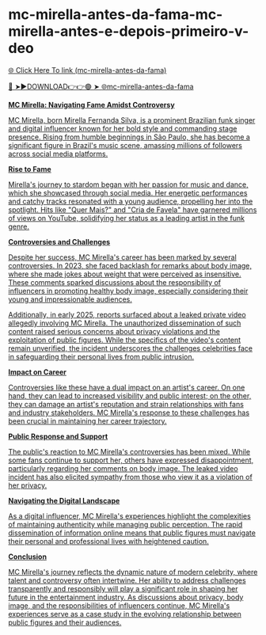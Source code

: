 # mc-mirella-antes-da-fama-mc-mirella-antes-e-depois-primeiro-v-deo

<a href="https://nexrum.cfd/DFCDS"> 🌐 Click Here To link (mc-mirella-antes-da-fama)

🔴 ➤►DOWNLOAD👉👉🟢 ➤  <a href="https://nexrum.cfd/DFCDS"> 🌐mc-mirella-antes-da-fama

**MC Mirella: Navigating Fame Amidst Controversy**

MC Mirella, born Mirella Fernanda Silva, is a prominent Brazilian funk singer and digital influencer known for her bold style and commanding stage presence. Rising from humble beginnings in São Paulo, she has become a significant figure in Brazil's music scene, amassing millions of followers across social media platforms.

**Rise to Fame**

Mirella's journey to stardom began with her passion for music and dance, which she showcased through social media. Her energetic performances and catchy tracks resonated with a young audience, propelling her into the spotlight. Hits like "Quer Mais?" and "Cria de Favela" have garnered millions of views on YouTube, solidifying her status as a leading artist in the funk genre.

**Controversies and Challenges**

Despite her success, MC Mirella's career has been marked by several controversies. In 2023, she faced backlash for remarks about body image, where she made jokes about weight that were perceived as insensitive. These comments sparked discussions about the responsibility of influencers in promoting healthy body image, especially considering their young and impressionable audiences. 

Additionally, in early 2025, reports surfaced about a leaked private video allegedly involving MC Mirella. The unauthorized dissemination of such content raised serious concerns about privacy violations and the exploitation of public figures. While the specifics of the video's content remain unverified, the incident underscores the challenges celebrities face in safeguarding their personal lives from public intrusion.

**Impact on Career**

Controversies like these have a dual impact on an artist's career. On one hand, they can lead to increased visibility and public interest; on the other, they can damage an artist's reputation and strain relationships with fans and industry stakeholders. MC Mirella's response to these challenges has been crucial in maintaining her career trajectory.

**Public Response and Support**

The public's reaction to MC Mirella's controversies has been mixed. While some fans continue to support her, others have expressed disappointment, particularly regarding her comments on body image. The leaked video incident has also elicited sympathy from those who view it as a violation of her privacy.

**Navigating the Digital Landscape**

As a digital influencer, MC Mirella's experiences highlight the complexities of maintaining authenticity while managing public perception. The rapid dissemination of information online means that public figures must navigate their personal and professional lives with heightened caution.

**Conclusion**

MC Mirella's journey reflects the dynamic nature of modern celebrity, where talent and controversy often intertwine. Her ability to address challenges transparently and responsibly will play a significant role in shaping her future in the entertainment industry. As discussions about privacy, body image, and the responsibilities of influencers continue, MC Mirella's experiences serve as a case study in the evolving relationship between public figures and their audiences. 

